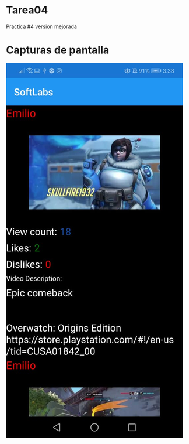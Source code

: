 # Tarea04

Practica #4 version mejorada

# Capturas de pantalla
![Alt text](Images/ApiPractice.jpg?raw=true "Video Display")
